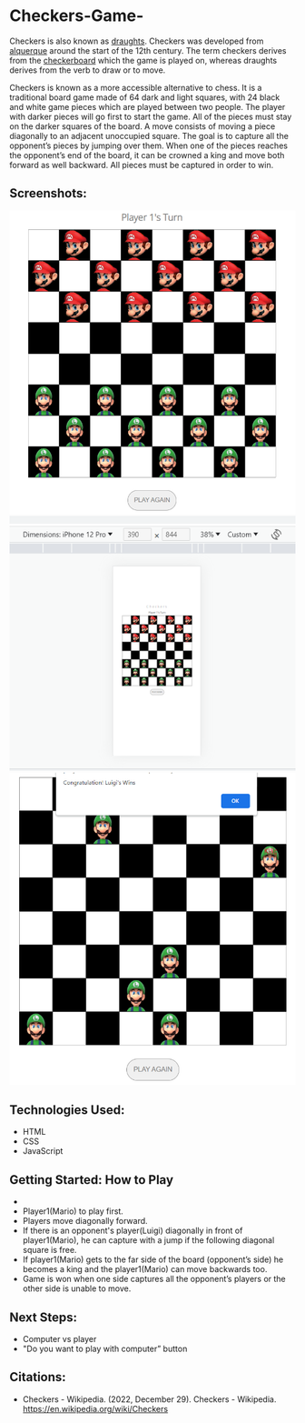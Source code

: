 # Checkers-Game-

Checkers is also known as [draughts](https://en.wikipedia.org/wiki/English_draughts). Checkers was developed from [alquerque](https://en.wikipedia.org/wiki/Alquerque) around the start of the 12th century. The term checkers derives from the [checkerboard](https://en.wikipedia.org/wiki/Checkerboard) which the game is played on, whereas draughts derives from the verb to draw or to move.

Checkers is known as a more accessible alternative to chess. It is a traditional board game made of 64 dark and light squares, with 24 black and white game pieces which are played between two people. The player with darker pieces will go first to start the game. All of the pieces must stay on the darker squares of the board. A move consists of moving a piece diagonally to an adjacent unoccupied square. The goal is to capture all the opponent’s pieces by jumping over them. When one of the pieces reaches the opponent’s end of the board, it can be crowned a king and move both forward as well backward. All pieces must be captured in order to win. 


## Screenshots: 

<img src="Computer size.png"/>


<img src="Mobile size.png"/>


<img src="Winner Luigi.png"/>



## Technologies Used:

- HTML
- CSS
- JavaScript


## Getting Started: How to Play

- 
- Player1(Mario) to play first.
- Players move diagonally forward. 
- If there is an opponent's player(Luigi) diagonally in front of player1(Mario), he can capture with a jump if the following diagonal square is free. 
- If player1(Mario) gets to the far side of the board (opponent’s side) he becomes a king and the player1(Mario) can move backwards too.
- Game is won when one side captures all the opponent’s players or the other side is unable to move. 


## Next Steps:

- Computer vs player 
- "Do you want to play with computer” button


## Citations:

- Checkers - Wikipedia. (2022, December 29). Checkers - Wikipedia. https://en.wikipedia.org/wiki/Checkers









